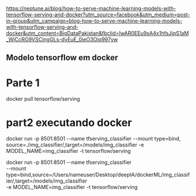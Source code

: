 

https://neptune.ai/blog/how-to-serve-machine-learning-models-with-tensorflow-serving-and-docker?utm_source=facebook&utm_medium=post-in-group&utm_campaign=blog-how-to-serve-machine-learning-models-with-tensorflow-serving-and-docker&utm_content=BigDataPakistan&fbclid=IwAR0EEu9sA4x1hfsJjqS1aM_WjCcRG9VSCingGLs-dyEuE_0ieO3Oiq997yw




## Modelo tensorflow em docker

# Parte 1
docker pull tensorflow/serving

# part2 executando docker
docker run -p 8501:8501 --name tfserving_classifier --mount type=bind, source=./img_classifier/,target=/models/img_classifier -e MODEL_NAME=img_classifier -t tensorflow/serving


 docker run -p 8501:8501 --name tfserving_classifier \
 --mount type=bind,source=/Users/nameuser/Desktop/deepIA/dockerML/img_classifier/,target=/models/img_classifier \
 -e MODEL_NAME=img_classifier -t tensorflow/serving